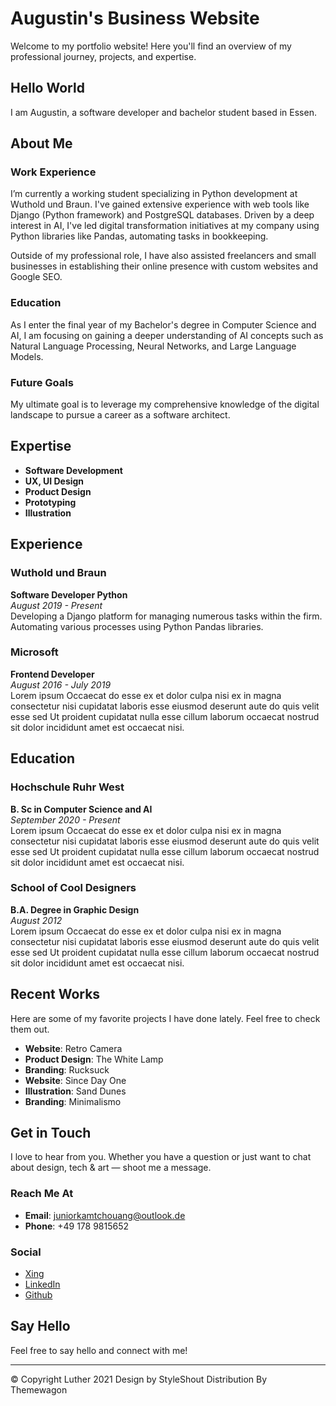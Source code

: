 # Augustin's Business Website

Welcome to my portfolio website! Here you'll find an overview of my professional journey, projects, and expertise.

## Hello World

I am Augustin, a software developer and bachelor student based in Essen. 

## About Me

### Work Experience
I’m currently a working student specializing in Python development at Wuthold und Braun. I've gained extensive experience with web tools like Django (Python framework) and PostgreSQL databases. Driven by a deep interest in AI, I've led digital transformation initiatives at my company using Python libraries like Pandas, automating tasks in bookkeeping.

Outside of my professional role, I have also assisted freelancers and small businesses in establishing their online presence with custom websites and Google SEO.

### Education
As I enter the final year of my Bachelor's degree in Computer Science and AI, I am focusing on gaining a deeper understanding of AI concepts such as Natural Language Processing, Neural Networks, and Large Language Models.

### Future Goals
My ultimate goal is to leverage my comprehensive knowledge of the digital landscape to pursue a career as a software architect.

## Expertise
- **Software Development**
- **UX, UI Design**
- **Product Design**
- **Prototyping**
- **Illustration**

## Experience

### Wuthold und Braun
**Software Developer Python**  
_August 2019 - Present_  
Developing a Django platform for managing numerous tasks within the firm. Automating various processes using Python Pandas libraries.

### Microsoft
**Frontend Developer**  
_August 2016 - July 2019_  
Lorem ipsum Occaecat do esse ex et dolor culpa nisi ex in magna consectetur nisi cupidatat laboris esse eiusmod deserunt aute do quis velit esse sed Ut proident cupidatat nulla esse cillum laborum occaecat nostrud sit dolor incididunt amet est occaecat nisi.

## Education

### Hochschule Ruhr West
**B. Sc in Computer Science and AI**  
_September 2020 - Present_  
Lorem ipsum Occaecat do esse ex et dolor culpa nisi ex in magna consectetur nisi cupidatat laboris esse eiusmod deserunt aute do quis velit esse sed Ut proident cupidatat nulla esse cillum laborum occaecat nostrud sit dolor incididunt amet est occaecat nisi.

### School of Cool Designers
**B.A. Degree in Graphic Design**  
_August 2012_  
Lorem ipsum Occaecat do esse ex et dolor culpa nisi ex in magna consectetur nisi cupidatat laboris esse eiusmod deserunt aute do quis velit esse sed Ut proident cupidatat nulla esse cillum laborum occaecat nostrud sit dolor incididunt amet est occaecat nisi.

## Recent Works

Here are some of my favorite projects I have done lately. Feel free to check them out.

- **Website**: Retro Camera
- **Product Design**: The White Lamp
- **Branding**: Rucksuck
- **Website**: Since Day One
- **Illustration**: Sand Dunes
- **Branding**: Minimalismo

## Get in Touch

I love to hear from you. Whether you have a question or just want to chat about design, tech & art — shoot me a message.

### Reach Me At

- **Email**: [juniorkamtchouang@outlook.de](mailto:juniorkamtchouang@outlook.de)
- **Phone**: +49 178 9815652

### Social

- [Xing](#)
- [LinkedIn](#)
- [Github](#)

## Say Hello

Feel free to say hello and connect with me!

---

© Copyright Luther 2021 Design by StyleShout Distribution By Themewagon
